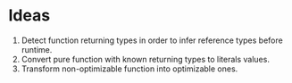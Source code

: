 # Ideas

1. Detect function returning types in order to infer reference types before runtime.
2. Convert pure function with known returning types to literals values.
3. Transform non-optimizable function into optimizable ones.
